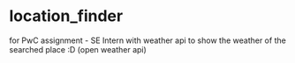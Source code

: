 # location_finder
for PwC assignment - SE Intern
with weather api to show the weather of the searched place :D (open weather api)
